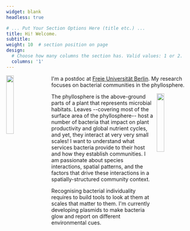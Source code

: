 ```yaml
---
widget: blank
headless: true

# ... Put Your Section Options Here (title etc.) ...
title: Hi! Welcome.
subtitle:
weight: 10  # section position on page
design:
  # Choose how many columns the section has. Valid values: 1 or 2.
  columns: '1'
---
```


<img src="home/leafbac.png" style="display: block; float:left; margin-right:20px; width: 20%"/>

I'm a postdoc at [Freie Universität Berlin](https://www.bcp.fu-berlin.de/en/biologie/arbeitsgruppen/mikrobiologie/ag_remus-emsermann/index.html). My research focuses on bacterial communities in the phyllosphere.

<img src="home/plasmid.png" style="display: block; float:right; margin-left:10px; width: 20%"/>

The phyllosphere is the above-ground parts of a plant that represents microbial habitats. Leaves --covering most of the surface area of the phyllosphere-- host a number of bacteria that impact on plant productivity and global nutrient cycles, and yet, they interact at very very small scales! I want to understand what services bacteria provide to their host and how they establish communities. I am passionate about species interactions, spatial patterns, and the factors that drive these interactions in a spatially-structured community context.

Recognising bacterial individuality requires to build tools to look at them at scales that matter to them. I'm currently developing plasmids to make bacteria glow and report on different environmental cues.